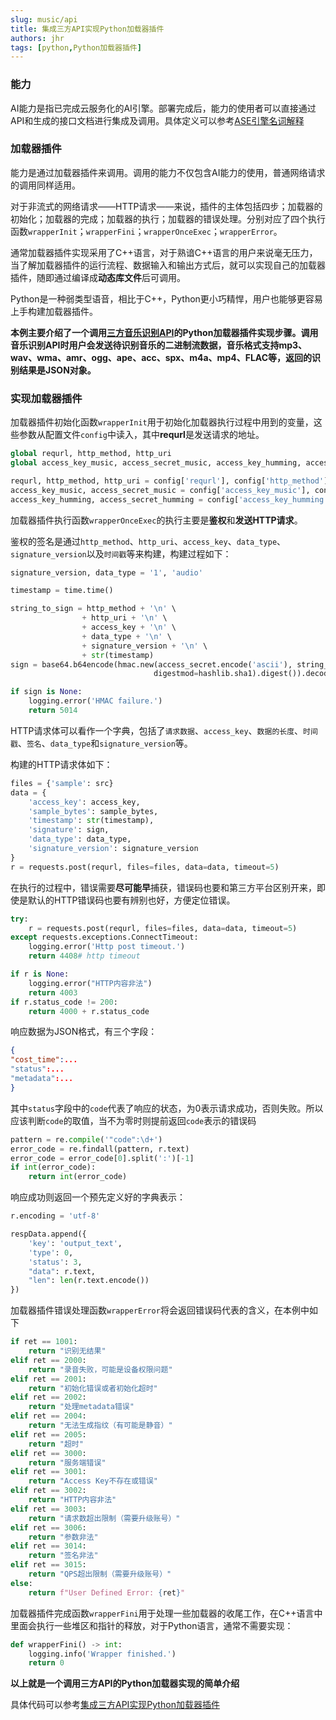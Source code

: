 ```yaml
---
slug: music/api
title: 集成三方API实现Python加载器插件
authors: jhr
tags: [python,Python加载器插件]
---
```


### 能力
AI能力是指已完成云服务化的AI引擎。部署完成后，能力的使用者可以直接通过API和生成的接口文档进行集成及调用。具体定义可以参考[ASE引擎名词解释](https://www.iflyaicloud.com/aipaas-doc/docs/01-%E4%BA%A7%E5%93%81%E4%BB%8B%E7%BB%8D/02-%E5%90%8D%E8%AF%8D%E8%A7%A3%E9%87%8A.html)
### 加载器插件
能力是通过加载器插件来调用。调用的能力不仅包含AI能力的使用，普通网络请求的调用同样适用。

对于非流式的网络请求——HTTP请求——来说，插件的主体包括四步；加载器的初始化；加载器的完成；加载器的执行；加载器的错误处理。分别对应了四个执行函数`wrapperInit`；`wrapperFini`；`wrapperOnceExec`；`wrapperError`。

通常加载器插件实现采用了C++语言，对于熟谙C++语言的用户来说毫无压力，当了解加载器插件的运行流程、数据输入和输出方式后，就可以实现自己的加载器插件，随即通过编译成**动态库文件**后可调用。

Python是一种弱类型语音，相比于C++，Python更小巧精悍，用户也能够更容易上手构建加载器插件。

**本例主要介绍了一个调用[三方音乐识别API](https://docs.acrcloud.cn/api-reference/identification-api)的Python加载器插件实现步骤。调用音乐识别API时用户会发送待识别音乐的二进制流数据，音乐格式支持mp3、wav、wma、amr、ogg、ape、acc、spx、m4a、mp4、FLAC等，返回的识别结果是JSON对象。**

### 实现加载器插件
加载器插件初始化函数`wrapperInit`用于初始化加载器执行过程中用到的变量，这些参数从配置文件`config`中读入，其中**requrl**是发送请求的地址。
```python
global requrl, http_method, http_uri
global access_key_music, access_secret_music, access_key_humming, access_secret_humming

requrl, http_method, http_uri = config['requrl'], config['http_method'], config['http_uri']
access_key_music, access_secret_music = config['access_key_music'], config['access_secret_music']
access_key_humming, access_secret_humming = config['access_key_humming'], config['access_secret_humming']
```

加载器插件执行函数`wrapperOnceExec`的执行主要是**鉴权**和**发送HTTP请求**。

鉴权的签名是通过`http_method`、`http_uri`、`access_key`、`data_type`、`signature_version`以及`时间戳`等来构建，构建过程如下：
```python
signature_version, data_type = '1', 'audio'

timestamp = time.time()

string_to_sign = http_method + '\n' \
                + http_uri + '\n' \
                + access_key + '\n' \
                + data_type + '\n' \
                + signature_version + '\n' \
                + str(timestamp)
sign = base64.b64encode(hmac.new(access_secret.encode('ascii'), string_to_sign.encode('ascii'),
                                digestmod=hashlib.sha1).digest()).decode('ascii')

if sign is None:
    logging.error('HMAC failure.')
    return 5014
```
HTTP请求体可以看作一个字典，包括了`请求数据`、`access_key`、`数据的长度`、`时间戳`、`签名`、`data_type`和`signature_version`等。

构建的HTTP请求体如下：
```python
files = {'sample': src}
data = {
    'access_key': access_key,
    'sample_bytes': sample_bytes,
    'timestamp': str(timestamp),
    'signature': sign,
    'data_type': data_type,
    'signature_version': signature_version
}
r = requests.post(requrl, files=files, data=data, timeout=5)
```

在执行的过程中，错误需要**尽可能早**捕获，错误码也要和第三方平台区别开来，即使是默认的HTTP错误码也要有辨别也好，方便定位错误。
```python
try:
    r = requests.post(requrl, files=files, data=data, timeout=5)
except requests.exceptions.ConnectTimeout:
    logging.error('Http post timeout.')
    return 4408# http timeout

if r is None:
    logging.error("HTTP内容非法")
    return 4003
if r.status_code != 200:
    return 4000 + r.status_code
```

响应数据为JSON格式，有三个字段：
```json
{
"cost_time":...
"status":...
"metadata":...
}
```

其中`status`字段中的`code`代表了响应的状态，为0表示请求成功，否则失败。所以应该判断`code`的取值，当不为零时则提前返回`code`表示的错误码

```python
pattern = re.compile('"code":\d+')
error_code = re.findall(pattern, r.text)
error_code = error_code[0].split(':')[-1]
if int(error_code):
    return int(error_code)
```

响应成功则返回一个预先定义好的字典表示：

```python
r.encoding = 'utf-8'

respData.append({
    'key': 'output_text',
    'type': 0,
    'status': 3,
    "data": r.text,
    "len": len(r.text.encode())
})
```

加载器插件错误处理函数`wrapperError`将会返回错误码代表的含义，在本例中如下
```python
if ret == 1001:
    return "识别无结果"
elif ret == 2000:
    return "录音失败，可能是设备权限问题"
elif ret == 2001:
    return "初始化错误或者初始化超时"
elif ret == 2002:
    return "处理metadata错误"
elif ret == 2004:
    return "无法生成指纹（有可能是静音）"
elif ret == 2005:
    return "超时"
elif ret == 3000:
    return "服务端错误"
elif ret == 3001:
    return "Access Key不存在或错误"
elif ret == 3002:
    return "HTTP内容非法"
elif ret == 3003:
    return "请求数超出限制（需要升级账号）"
elif ret == 3006:
    return "参数非法"
elif ret == 3014:
    return "签名非法"
elif ret == 3015:
    return "QPS超出限制（需要升级账号）"
else:
    return f"User Defined Error: {ret}"
```

加载器插件完成函数`wrapperFini`用于处理一些加载器的收尾工作，在C++语言中里面会执行一些堆区和指针的释放，对于Python语言，通常不需要实现：
```python
def wrapperFini() -> int:
    logging.info('Wrapper finished.')
    return 0
```
**以上就是一个调用三方API的Python加载器实现的简单介绍**

具体代码可以参考[集成三方API实现Python加载器插件](https://github.com/xfyun/aiges/tree/master/demo)
